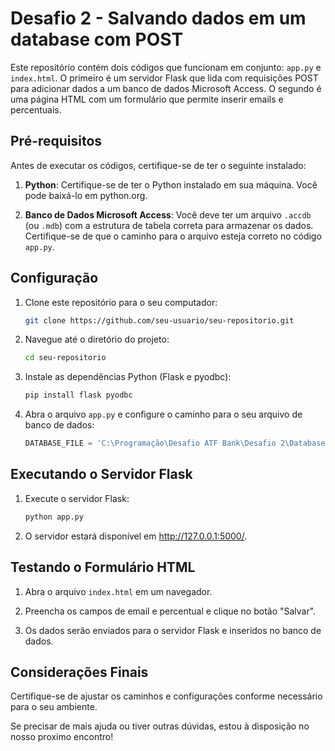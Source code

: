 # Desafio 2 - Salvando dados em um database com POST

Este repositório contém dois códigos que funcionam em conjunto: `app.py` e `index.html`. O primeiro é um servidor Flask que lida com requisições POST para adicionar dados a um banco de dados Microsoft Access. O segundo é uma página HTML com um formulário que permite inserir emails e percentuais.

## Pré-requisitos

Antes de executar os códigos, certifique-se de ter o seguinte instalado:

1. **Python**: Certifique-se de ter o Python instalado em sua máquina. Você pode baixá-lo em python.org.

2. **Banco de Dados Microsoft Access**: Você deve ter um arquivo `.accdb` (ou `.mdb`) com a estrutura de tabela correta para armazenar os dados. Certifique-se de que o caminho para o arquivo esteja correto no código `app.py`.

## Configuração

1. Clone este repositório para o seu computador:

    ```bash
    git clone https://github.com/seu-usuario/seu-repositorio.git
    ```

2. Navegue até o diretório do projeto:

    ```bash
    cd seu-repositorio
    ```

3. Instale as dependências Python (Flask e pyodbc):

    ```bash
    pip install flask pyodbc
    ```

4. Abra o arquivo `app.py` e configure o caminho para o seu arquivo de banco de dados:

    ```python
    DATABASE_FILE = 'C:\Programação\Desafio ATF Bank\Desafio 2\Database.accdb'
    ```

## Executando o Servidor Flask

1. Execute o servidor Flask:

    ```bash
    python app.py
    ```

2. O servidor estará disponível em http://127.0.0.1:5000/.

## Testando o Formulário HTML

1. Abra o arquivo `index.html` em um navegador.

2. Preencha os campos de email e percentual e clique no botão "Salvar".

3. Os dados serão enviados para o servidor Flask e inseridos no banco de dados.

## Considerações Finais

Certifique-se de ajustar os caminhos e configurações conforme necessário para o seu ambiente. 

Se precisar de mais ajuda ou tiver outras dúvidas, estou à disposição no nosso proximo encontro! 
